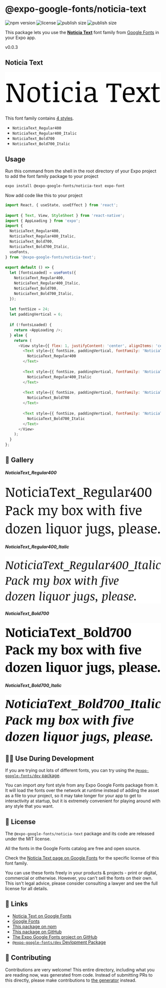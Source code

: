 # @expo-google-fonts/noticia-text

![npm version](https://flat.badgen.net/npm/v/@expo-google-fonts/noticia-text)
![license](https://flat.badgen.net/github/license/expo/google-fonts)
![publish size](https://flat.badgen.net/packagephobia/install/@expo-google-fonts/noticia-text)
![publish size](https://flat.badgen.net/packagephobia/publish/@expo-google-fonts/noticia-text)

This package lets you use the [**Noticia Text**](https://fonts.google.com/specimen/Noticia+Text) font family from [Google Fonts](https://fonts.google.com/) in your Expo app.

v0.0.3

## Noticia Text

![Noticia Text](./font-family.png)

This font family contains [4 styles](#-gallery).

- `NoticiaText_Regular400`
- `NoticiaText_Regular400_Italic`
- `NoticiaText_Bold700`
- `NoticiaText_Bold700_Italic`

## Usage

Run this command from the shell in the root directory of your Expo project to add the font family package to your project
```sh
expo install @expo-google-fonts/noticia-text expo-font
```

Now add code like this to your project
```js
import React, { useState, useEffect } from 'react';

import { Text, View, StyleSheet } from 'react-native';
import { AppLoading } from 'expo';
import {
  NoticiaText_Regular400,
  NoticiaText_Regular400_Italic,
  NoticiaText_Bold700,
  NoticiaText_Bold700_Italic,
  useFonts,
} from '@expo-google-fonts/noticia-text';

export default () => {
  let [fontsLoaded] = useFonts({
    NoticiaText_Regular400,
    NoticiaText_Regular400_Italic,
    NoticiaText_Bold700,
    NoticiaText_Bold700_Italic,
  });

  let fontSize = 24;
  let paddingVertical = 6;

  if (!fontsLoaded) {
    return <AppLoading />;
  } else {
    return (
      <View style={{ flex: 1, justifyContent: 'center', alignItems: 'center' }}>
        <Text style={{ fontSize, paddingVertical, fontFamily: 'NoticiaText_Regular400' }}>
          NoticiaText_Regular400
        </Text>

        <Text style={{ fontSize, paddingVertical, fontFamily: 'NoticiaText_Regular400_Italic' }}>
          NoticiaText_Regular400_Italic
        </Text>

        <Text style={{ fontSize, paddingVertical, fontFamily: 'NoticiaText_Bold700' }}>
          NoticiaText_Bold700
        </Text>

        <Text style={{ fontSize, paddingVertical, fontFamily: 'NoticiaText_Bold700_Italic' }}>
          NoticiaText_Bold700_Italic
        </Text>
      </View>
    );
  }
};

```

## 🔡 Gallery

##### NoticiaText_Regular400
![NoticiaText_Regular400](./8aa05df6db1fd8277eb2791ce573473314c741b8b6b0779c1f5156a33c24e54c.ttf.png)

##### NoticiaText_Regular400_Italic
![NoticiaText_Regular400_Italic](./eae99ba15e584587a39b40e2c6b930d2c6da34555025ef2fcecdad8b5d1096ec.ttf.png)

##### NoticiaText_Bold700
![NoticiaText_Bold700](./16462e88dea5568eff3522e2b0e80ac4943e7ade072e98099a0ced914809837a.ttf.png)

##### NoticiaText_Bold700_Italic
![NoticiaText_Bold700_Italic](./89293c9cb0897a9fbf4e63241a6b72e62599bf45fe58a6163b953a9c980ad1f8.ttf.png)


## 👩‍💻 Use During Development

If you are trying out lots of different fonts, you can try using the [`@expo-google-fonts/dev` package](https://github.com/expo/google-fonts/tree/master/font-packages/dev#readme).

You can import *any* font style from any Expo Google Fonts package from it. It will load the fonts
over the network at runtime instead of adding the asset as a file to your project, so it may take longer
for your app to get to interactivity at startup, but it is extremely convenient
for playing around with any style that you want.

## 📖 License

The `@expo-google-fonts/noticia-text` package and its code are released under the MIT license.

All the fonts in the Google Fonts catalog are free and open source.

Check the [Noticia Text page on Google Fonts](https://fonts.google.com/specimen/Noticia+Text) for the specific license of this font family.

You can use these fonts freely in your products & projects - print or digital, commercial or otherwise. However, you can't sell the fonts on their own. This isn't legal advice, please consider consulting a lawyer and see the full license for all details.

## 🔗 Links

- [Noticia Text on Google Fonts](https://fonts.google.com/specimen/Noticia+Text)
- [Google Fonts](https://fonts.google.com/)
- [This package on npm](https://www.npmjs.com/package/@expo-google-fonts/noticia-text)
- [This package on GitHub](https://github.com/expo/google-fonts/tree/master/font-packages/noticia-text)
- [The Expo Google Fonts project on GitHub](https://github.com/expo/google-fonts)
- [`@expo-google-fonts/dev` Devlopment Package](https://github.com/expo/google-fonts/tree/master/font-packages/dev)


## 🤝 Contributing

Contributions are very welcome! This entire directory, including what you are reading now, was generated from code. Instead of submitting PRs to this directly, please make contributions to [the generator](https://github.com/expo/google-fonts/tree/master/packages/generator) instead.
